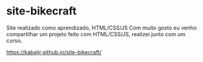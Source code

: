# site-bikecraft
Site realizado como aprendizado, HTML/CSS/JS
Com muito gosto eu venho compartilhar um projeto feito com HTML/CSS/JS, realizei junto com um curso.

https://kabaljr.github.io/site-bikecraft/
